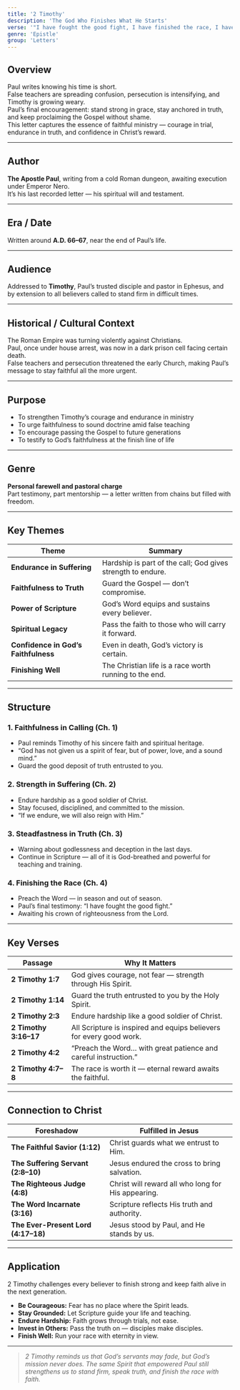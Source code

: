 ```yaml
---
title: '2 Timothy'
description: 'The God Who Finishes What He Starts'
verse: '"I have fought the good fight, I have finished the race, I have kept the faith." — 2 Timothy 4:7'
genre: 'Epistle'
group: 'Letters'
---
```


## Overview  
Paul writes knowing his time is short.  
False teachers are spreading confusion, persecution is intensifying, and Timothy is growing weary.  
Paul’s final encouragement: stand strong in grace, stay anchored in truth, and keep proclaiming the Gospel without shame.  
This letter captures the essence of faithful ministry — courage in trial, endurance in truth, and confidence in Christ’s reward.

---

## Author  
**The Apostle Paul**, writing from a cold Roman dungeon, awaiting execution under Emperor Nero.  
It’s his last recorded letter — his spiritual will and testament.

---

## Era / Date  
Written around **A.D. 66–67**, near the end of Paul’s life.

---

## Audience  
Addressed to **Timothy**, Paul’s trusted disciple and pastor in Ephesus, and by extension to all believers called to stand firm in difficult times.

---

## Historical / Cultural Context  
The Roman Empire was turning violently against Christians.  
Paul, once under house arrest, was now in a dark prison cell facing certain death.  
False teachers and persecution threatened the early Church, making Paul’s message to stay faithful all the more urgent.

---

## Purpose  
- To strengthen Timothy’s courage and endurance in ministry  
- To urge faithfulness to sound doctrine amid false teaching  
- To encourage passing the Gospel to future generations  
- To testify to God’s faithfulness at the finish line of life  

---

## Genre  
**Personal farewell and pastoral charge**  
Part testimony, part mentorship — a letter written from chains but filled with freedom.

---

## Key Themes  

| Theme | Summary |
|-------|----------|
| **Endurance in Suffering** | Hardship is part of the call; God gives strength to endure. |
| **Faithfulness to Truth** | Guard the Gospel — don’t compromise. |
| **Power of Scripture** | God’s Word equips and sustains every believer. |
| **Spiritual Legacy** | Pass the faith to those who will carry it forward. |
| **Confidence in God’s Faithfulness** | Even in death, God’s victory is certain. |
| **Finishing Well** | The Christian life is a race worth running to the end. |

---

## Structure  

### 1. Faithfulness in Calling (Ch. 1)
- Paul reminds Timothy of his sincere faith and spiritual heritage.  
- “God has not given us a spirit of fear, but of power, love, and a sound mind.”  
- Guard the good deposit of truth entrusted to you.  

### 2. Strength in Suffering (Ch. 2)
- Endure hardship as a good soldier of Christ.  
- Stay focused, disciplined, and committed to the mission.  
- “If we endure, we will also reign with Him.”  

### 3. Steadfastness in Truth (Ch. 3)
- Warning about godlessness and deception in the last days.  
- Continue in Scripture — all of it is God-breathed and powerful for teaching and training.  

### 4. Finishing the Race (Ch. 4)
- Preach the Word — in season and out of season.  
- Paul’s final testimony: “I have fought the good fight.”  
- Awaiting his crown of righteousness from the Lord.  

---

## Key Verses  

| Passage | Why It Matters |
|----------|----------------|
| **2 Timothy 1:7** | God gives courage, not fear — strength through His Spirit. |
| **2 Timothy 1:14** | Guard the truth entrusted to you by the Holy Spirit. |
| **2 Timothy 2:3** | Endure hardship like a good soldier of Christ. |
| **2 Timothy 3:16–17** | All Scripture is inspired and equips believers for every good work. |
| **2 Timothy 4:2** | “Preach the Word… with great patience and careful instruction.” |
| **2 Timothy 4:7–8** | The race is worth it — eternal reward awaits the faithful. |

---

## Connection to Christ  

| Foreshadow | Fulfilled in Jesus |
|-------------|-------------------|
| **The Faithful Savior (1:12)** | Christ guards what we entrust to Him. |
| **The Suffering Servant (2:8–10)** | Jesus endured the cross to bring salvation. |
| **The Righteous Judge (4:8)** | Christ will reward all who long for His appearing. |
| **The Word Incarnate (3:16)** | Scripture reflects His truth and authority. |
| **The Ever-Present Lord (4:17–18)** | Jesus stood by Paul, and He stands by us. |

---

## Application  
2 Timothy challenges every believer to finish strong and keep faith alive in the next generation.  
- **Be Courageous:** Fear has no place where the Spirit leads.  
- **Stay Grounded:** Let Scripture guide your life and teaching.  
- **Endure Hardship:** Faith grows through trials, not ease.  
- **Invest in Others:** Pass the truth on — disciples make disciples.  
- **Finish Well:** Run your race with eternity in view.  

---

> *2 Timothy reminds us that God’s servants may fade, but God’s mission never does. The same Spirit that empowered Paul still strengthens us to stand firm, speak truth, and finish the race with faith.*
